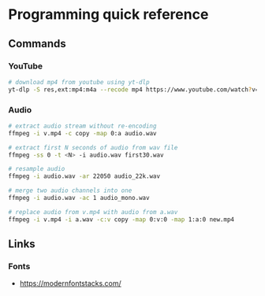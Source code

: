 # Programming quick reference

## Commands

### YouTube

```bash
# download mp4 from youtube using yt-dlp
yt-dlp -S res,ext:mp4:m4a --recode mp4 https://www.youtube.com/watch?v=dQw4w9WgXcQ
```

### Audio

```bash
# extract audio stream without re-encoding
ffmpeg -i v.mp4 -c copy -map 0:a audio.wav

# extract first N seconds of audio from wav file
ffmpeg -ss 0 -t <N> -i audio.wav first30.wav

# resample audio
ffmpeg -i audio.wav -ar 22050 audio_22k.wav

# merge two audio channels into one
ffmpeg -i audio.wav -ac 1 audio_mono.wav

# replace audio from v.mp4 with audio from a.wav
ffmpeg -i v.mp4 -i a.wav -c:v copy -map 0:v:0 -map 1:a:0 new.mp4
````

## Links

### Fonts
- https://modernfontstacks.com/
